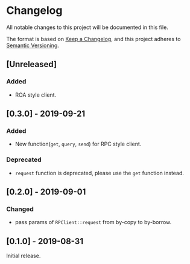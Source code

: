 # Changelog
All notable changes to this project will be documented in this file.

The format is based on [Keep a Changelog](https://keepachangelog.com/en/1.0.0/),
and this project adheres to [Semantic Versioning](https://semver.org/spec/v2.0.0.html).

## [Unreleased]

### Added
- ROA style client.

## [0.3.0] - 2019-09-21

### Added
- New function(`get`, `query`, `send`) for RPC style client.

### Deprecated
- `request` function is deprecated, please use the `get` function instead.

## [0.2.0] - 2019-09-01

### Changed
- pass params of `RPClient::request` from by-copy to by-borrow.

## [0.1.0] - 2019-08-31

Initial release.
